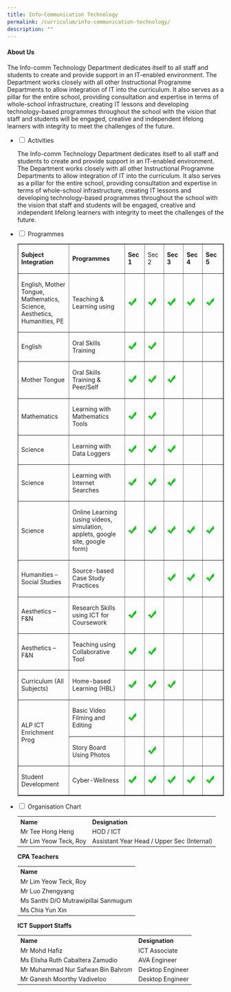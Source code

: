 ```yaml
---
title: Info–Communication Technology
permalink: /curriculum/info-communication-technology/
description: ""
---
```

<h4><strong>About Us</strong></h4>
<p>The Info-comm Technology Department dedicates itself to all staff and students to create and provide support in an IT-enabled environment. The Department works closely with all other Instructional Programme Departments to allow integration of IT into the curriculum. It also serves as a pillar for the entire school, providing consultation and expertise in terms of whole-school infrastructure, creating IT lessons and developing technology-based programmes throughout the school with the vision that staff and students will be engaged, creative and independent lifelong learners with integrity to meet the challenges of the future.</p>
<ul class="jekyllcodex_accordion">
<li><input id="accordion1" type="checkbox"> <label for="accordion1">Activities</label>
<div>
<p>The Info-comm Technology Department dedicates itself to all staff and students to create and provide support in an IT-enabled environment. The Department works closely with all other Instructional Programme Departments to allow integration of IT into the curriculum. It also serves as a pillar for the entire school, providing consultation and expertise in terms of whole-school infrastructure, creating IT lessons and developing technology-based programmes throughout the school with the vision that staff and students will be engaged, creative and independent lifelong learners with integrity to meet the challenges of the future.</p>
</div>
</li>
<li><input id="accordion2" type="checkbox"> <label for="accordion2">Programmes</label>
<div>
<table border="1" width="100%" cellspacing="0" cellpadding="0">
<tbody>
<tr>
<td width="172"><strong>Subject Integration</strong></td>
<td width="239"><strong>Programmes</strong></td>
<td width="54"><strong>Sec 1</strong></td>
<td width="52">
<p>Sec 2&nbsp;</p>
</td>
<td width="54"><strong>Sec 3</strong></td>
<td width="47"><strong>Sec 4</strong></td>
<td width="66"><strong>Sec 5</strong></td>
</tr>
<tr>
<td width="172">
<p>English, Mother Tongue, Mathematics, Science, Aesthetics, Humanities, PE</p>
</td>
<td width="239">
<p>Teaching &amp; Learning using</p>
</td>
<td width="54">
<p><img src="/images/tick.jpg" alt="tick" width="20" height="20"></p>
</td>
<td width="52">
<p><img src="/images/tick.jpg" alt="tick" width="20" height="20"></p>
</td>
<td width="54">
<p><img src="/images/tick.jpg" alt="tick" width="20" height="20"></p>
</td>
<td width="47">
<p><img src="/images/tick.jpg" alt="tick" width="20" height="20"></p>
</td>
<td width="66">
<p><img src="/images/tick.jpg" alt="tick" width="20" height="20"></p>
</td>
</tr>
<tr>
<td width="172">
<p>English</p>
</td>
<td width="239">
<p>Oral Skills Training</p>
</td>
<td width="54">
<p><img src="/images/tick.jpg" alt="tick" width="20" height="20"></p>
</td>
<td width="52">
<p><img src="/images/tick.jpg" alt="tick" width="20" height="20"></p>
</td>
<td width="54">&nbsp;</td>
<td width="47">&nbsp;</td>
<td width="66">&nbsp;</td>
</tr>
<tr>
<td width="172">
<p>Mother Tongue </p>
</td>
<td width="239">
<p>Oral Skills Training &amp; Peer/Self</p>
</td>
<td width="54">
<p><img src="/images/tick.jpg" alt="tick" width="20" height="20"></p>
</td>
<td width="52">
<p><img src="/images/tick.jpg" alt="tick" width="20" height="20"></p>
</td>
<td width="54">
<p><img src="/images/tick.jpg" alt="tick" width="20" height="20"></p>
</td>
<td width="47">&nbsp;</td>
<td width="66">&nbsp;</td>
</tr>
<tr>
<td width="172">
<p>Mathematics</p>
</td>
<td width="239">
<p>Learning with Mathematics Tools&nbsp;</p>
</td>
<td width="54">
<p><img src="/images/tick.jpg" alt="tick" width="20" height="20"></p>
</td>
<td width="52">
<p><img src="/images/tick.jpg" alt="tick" width="20" height="20"></p>
</td>
<td width="54">&nbsp;</td>
<td width="47">&nbsp;</td>
<td width="66">&nbsp;</td>
</tr>
<tr>
<td width="172" height="24">
<p>Science</p>
</td>
<td width="239">
<p>Learning with Data Loggers</p>
</td>
<td width="54">
<p><img src="/images/tick.jpg" alt="tick" width="20" height="20"></p>
</td>
<td width="52">
<p><img src="/images/tick.jpg" alt="tick" width="20" height="20"></p>
</td>
<td width="54">
<p><img src="/images/tick.jpg" alt="tick" width="20" height="20"></p>
</td>
<td width="47">&nbsp;</td>
<td width="66">&nbsp;</td>
</tr>
<tr>
<td width="172" height="28">
<p>Science</p>
</td>
<td width="239">
<p>Learning with Internet Searches</p>
</td>
<td width="54">
<p><img src="/images/tick.jpg" alt="tick" width="20" height="20"></p>
</td>
<td width="52">
<p><img src="/images/tick.jpg" alt="tick" width="20" height="20"></p>
</td>
<td width="54">
<p><img src="/images/tick.jpg" alt="tick" width="20" height="20"></p>
</td>
<td width="47">&nbsp;</td>
<td width="66">&nbsp;</td>
</tr>
<tr>
<td width="172">
<p>Science</p>
</td>
<td width="239">
<p>Online Learning <br>(using videos, simulation, applets, google site, google form)</p>
</td>
<td width="54">
<p><img src="/images/tick.jpg" alt="tick" width="20" height="20"></p>
</td>
<td width="52">
<p><img src="/images/tick.jpg" alt="tick" width="20" height="20"></p>
</td>
<td width="54">
<p><img src="/images/tick.jpg" alt="tick" width="20" height="20"></p>
</td>
<td width="47">
<p><img src="/images/tick.jpg" alt="tick" width="20" height="20"></p>
</td>
<td width="66">
<p><img src="/images/tick.jpg" alt="tick" width="20" height="20"></p>
</td>
</tr>
<tr>
<td width="172">
<p>Humanities – <br>Social Studies</p>
</td>
<td width="239">
<p>Source-based Case Study Practices</p>
</td>
<td width="54">&nbsp;</td>
<td width="52">&nbsp;</td>
<td width="54">
<p><img src="/images/tick.jpg" alt="tick" width="20" height="20"></p>
</td>
<td width="47">
<p><img src="/images/tick.jpg" alt="tick" width="20" height="20"></p>
</td>
<td width="66">
<p><img src="/images/tick.jpg" alt="tick" width="20" height="20"></p>
</td>
</tr>
<tr>
<td width="172">
<p>Aesthetics – F&amp;N</p>
</td>
<td width="239">
<p>Research Skills using ICT for Coursework</p>
</td>
<td width="54">
<p><img src="/images/tick.jpg" alt="tick" width="20" height="20"></p>
</td>
<td width="52">
<p><img src="/images/tick.jpg" alt="tick" width="20" height="20"></p>
</td>
<td width="54">&nbsp;</td>
<td width="47">&nbsp;</td>
<td width="66">&nbsp;</td>
</tr>
<tr>
<td width="172">
<p>Aesthetics – F&amp;N</p>
</td>
<td width="239">
<p>Teaching using Collaborative Tool</p>
</td>
<td width="54">
<p><img src="/images/tick.jpg" alt="tick" width="20" height="20"></p>
</td>
<td width="52">
<p><img src="/images/tick.jpg" alt="tick" width="20" height="20"></p>
</td>
<td width="54">&nbsp;</td>
<td width="47">&nbsp;</td>
<td width="66">&nbsp;</td>
</tr>
<tr>
<td width="172" height="29">
<p>Curriculum (All Subjects)</p>
</td>
<td width="239">
<p>Home-based Learning (HBL)</p>
</td>
<td width="54">
<p><img src="/images/tick.jpg" alt="tick" width="20" height="20"></p>
</td>
<td width="52">
<p><img src="/images/tick.jpg" alt="tick" width="20" height="20"></p>
</td>
<td width="54">
<p><img src="/images/tick.jpg" alt="tick" width="20" height="20"></p>
</td>
<td width="47">&nbsp;</td>
<td width="66">&nbsp;</td>
</tr>
<tr>
<td rowspan="2" width="172">
<p>ALP ICT Enrichment Prog</p>
</td>
<td width="239" height="28">
<p>Basic Video Filming and Editing</p>
</td>
<td width="54">
<p><img src="/images/tick.jpg" alt="tick" width="20" height="20"></p>
</td>
<td width="52">&nbsp;</td>
<td width="54">&nbsp;</td>
<td width="47">&nbsp;</td>
<td width="66">&nbsp;</td>
</tr>
<tr>
<td width="239" height="26">
<p>Story Board Using Photos</p>
</td>
<td width="54">&nbsp;</td>
<td width="52">
<p><img src="/images/tick.jpg" alt="tick" width="20" height="20"></p>
</td>
<td width="54">&nbsp;</td>
<td width="47">&nbsp;</td>
<td width="66">&nbsp;</td>
</tr>
<tr>
<td width="172" height="31">
<p>Student Development</p>
</td>
<td width="239">
<p>Cyber-Wellness</p>
</td>
<td>
<p><img src="/images/tick.jpg" alt="tick" width="20" height="20"></p>
</td>
<td>
<p><img src="/images/tick.jpg" alt="tick" width="20" height="20"></p>
</td>
<td>
<p><img src="/images/tick.jpg" alt="tick" width="20" height="20"></p>
</td>
<td width="47">
<p><img src="/images/tick.jpg" alt="tick" width="20" height="20"></p>
</td>
<td width="66">
<p><img src="/images/tick.jpg" alt="tick" width="20" height="20"></p>
</td>
</tr>
</tbody>
</table>
</div>
</li>
<li><input id="accordion3" type="checkbox"> <label for="accordion3">Organisation Chart</label>
<div>
<table>
<tbody>
<tr>
<th>Name</th>
<th>Designation</th>
</tr>
<tr>
<td>Mr Tee Hong Heng</td>
<td>HOD / ICT</td>
</tr>
<tr>
<td>Mr Lim Yeow Teck, Roy</td>
<td>Assistant Year Head / Upper Sec (Internal)</td>
</tr>
</tbody>
</table>
<p><strong>CPA Teachers</strong></p>
<table>
<tbody>
<tr>
<th>Name</th>
</tr>
<tr>
<td>Mr Lim Yeow Teck, Roy</td>
</tr>
<tr>
<td>Mr Luo Zhengyang</td>
</tr>
<tr>
<td>Ms Santhi D/O Mutrawipillai Sanmugum</td>
</tr>
<tr>
<td>Ms Chia Yun Xin</td>
</tr>
</tbody>
</table>
</div>
<p><strong>ICT Support Staffs</strong></p>
<div>
<table>
<tbody>
<tr>
<th>Name</th>
<th>Designation</th>
</tr>
<tr>
<td>Mr Mohd Hafiz</td>
<td>ICT Associate</td>
</tr>
<tr>
<td>Ms Elisha Ruth Cabaltera Zamudio</td>
<td>AVA Engineer</td>
</tr>
<tr>
<td>Mr Muhammad Nur Safwan Bin Bahrom</td>
<td>Desktop Engineer</td>
</tr>
<tr>
<td>Mr Ganesh Moorthy Vadiveloo</td>
<td>Desktop Engineer</td>
</tr>
</tbody>
</table>
</div></li></ul>